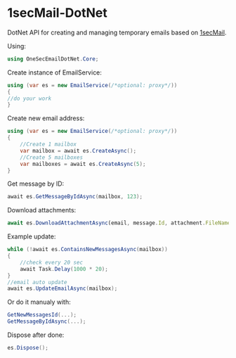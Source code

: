 # 1secMail-DotNet
DotNet API for creating and managing temporary emails based on [1secMail](https://www.1secmail.com).

Using:
```csharp
using OneSecEmailDotNet.Core;
```

Create instance of EmailService:
```csharp
using (var es = new EmailService(/*optional: proxy*/))
{
//do your work
}
```

Create new email address:
```csharp
using (var es = new EmailService(/*optional: proxy*/))
{
	//Create 1 mailbox
	var mailbox = await es.CreateAsync();
	//Create 5 mailboxes
	var mailboxes = await es.CreateAsync(5);
}
```

Get message by ID:
```csharp
await es.GetMessageByIdAsync(mailbox, 123);
```

Download attachments:
```js
await es.DownloadAttachmentAsync(email, message.Id, attachment.FileName);
```

Example update:
```csharp
while (!await es.ContainsNewMessagesAsync(mailbox))
{
	//check every 20 sec
	await Task.Delay(1000 * 20);
}
//email auto update 
await es.UpdateEmailAsync(mailbox);
```

Or do it manualy with:
```csharp
GetNewMessagesId(...);
GetMessageByIdAsync(...);
```

Dispose after done:
```csharp
es.Dispose();
```